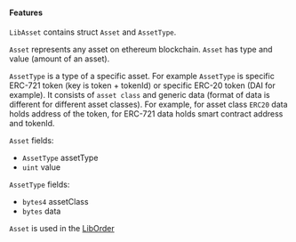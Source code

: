 #### Features

`LibAsset` contains struct `Asset` and `AssetType`.

`Asset` represents any asset on ethereum blockchain. `Asset` has type and value (amount of an asset).

`AssetType` is a type of a specific asset. For example `AssetType` is specific ERC-721 token (key is token + tokenId) or specific ERC-20 token (DAI for example).
It consists of `asset class` and generic data (format of data is different for different asset classes). For example, for asset class `ERC20` data holds address of the token, for ERC-721 data holds smart contract address and tokenId.  

`Asset` fields:
- `AssetType` assetType
- `uint` value

`AssetType` fields:
- `bytes4` assetClass
- `bytes` data

`Asset` is used in the [LibOrder](../../exchange-v2/contracts/LibOrder.md)